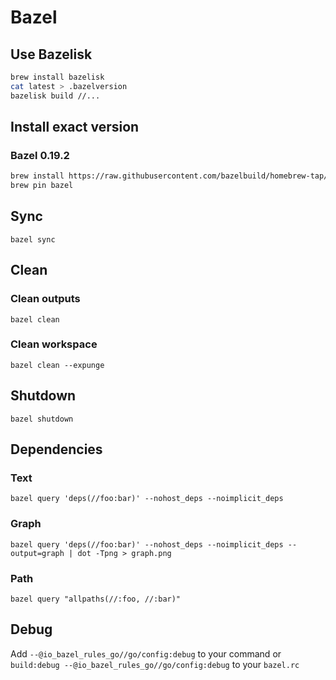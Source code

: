 # Bazel

## Use Bazelisk
```bash
brew install bazelisk
cat latest > .bazelversion
bazelisk build //...
```

## Install exact version

### Bazel 0.19.2
```bash
brew install https://raw.githubusercontent.com/bazelbuild/homebrew-tap/8e0ab3dd0a2570492277c0f91552da4e82f57073/Formula/bazel.rb
brew pin bazel
```

## Sync
`bazel sync`

## Clean

### Clean outputs
`bazel clean`

### Clean workspace
`bazel clean --expunge`

## Shutdown
`bazel shutdown`

## Dependencies

### Text

`bazel query 'deps(//foo:bar)' --nohost_deps --noimplicit_deps`

### Graph

`bazel query 'deps(//foo:bar)' --nohost_deps --noimplicit_deps --output=graph | dot -Tpng > graph.png`

### Path

`bazel query "allpaths(//:foo, //:bar)"`

## Debug

Add `--@io_bazel_rules_go//go/config:debug` to your command or `build:debug --@io_bazel_rules_go//go/config:debug` to your `bazel.rc`

